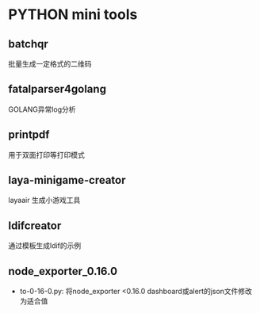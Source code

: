 # PYTHON mini tools

## batchqr

批量生成一定格式的二维码

## fatalparser4golang

GOLANG异常log分析

## printpdf

用于双面打印等打印模式

## laya-minigame-creator

layaair 生成小游戏工具

## ldifcreator

通过模板生成ldif的示例

## node_exporter_0.16.0

* to-0-16-0.py: 将node_exporter <0.16.0 dashboard或alert的json文件修改为适合值